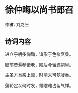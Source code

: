 # 徐仲晦以尚书郎召

**作者**: 刘克庄

## 诗词内容

进立乎朝多惮黯，谊形于色欲烹桑。

瞻前昔遍参诸老，殿后今留遗嗣皇。

主圣方当亲上辇，时清未可梦凝香。

蒲轮定以何时发，耄瞎难占紫气祥。

